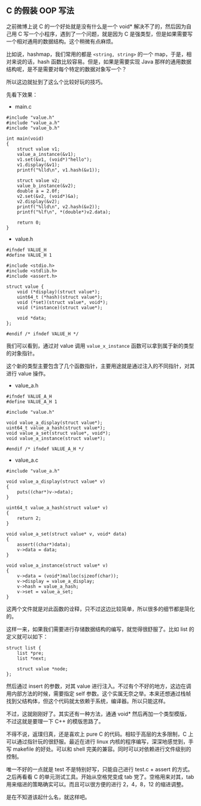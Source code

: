 C 的假装 OOP 写法
---

之前微博上说 C 的一个好处就是没有什么是一个 void* 解决不了的，然后因为自己用 C 写一个小程序，遇到了一个问题，就是因为 C 是强类型，但是如果需要写一个相对通用的数据结构。这个稍微有点麻烦。

比如说，hashmap，我们常用的都是 `<string, string>` 的一个 map，于是，相对来说的话，hash 函数比较容易。但是，如果是需要实现 Java 那样的通用数据结构呢，是不是需要对每个特定的数据对象写一个？

所以这边就扯到了这么个比较好玩的技巧。

先看下效果：

+ main.c
```
#include "value.h"
#include "value_a.h"
#include "value_b.h"

int main(void)
{
	struct value v1;
	value_a_instance(&v1);
	v1.set(&v1, (void*)"hello");
	v1.display(&v1);
	printf("%lld\n", v1.hash(&v1));

	struct value v2;
	value_b_instance(&v2);
	double a = 2.0f;
	v2.set(&v2, (void*)&a);
	v2.display(&v2);
	printf("%lld\n", v2.hash(&v2));
	printf("%lf\n", *(double*)v2.data);

	return 0;
}
```

+ value.h
```
#ifndef VALUE_H
#define VALUE_H 1

#include <stdio.h>
#include <stdlib.h>
#include <assert.h>

struct value {
	void (*display)(struct value*);
	uint64_t (*hash)(struct value*);
	void (*set)(struct value*, void*);
	void (*instance)(struct value*);

	void *data;
};

#endif /* ifndef VALUE_H */
```

我们可以看到，通过对 value 调用 `value_x_instance` 函数可以拿到属于新的类型的对象指针。

这个新的类型主要包含了几个函数指针，主要用途就是通过注入的不同指针，对其进行 value 操作。

+ value_a.h
```
#ifndef VALUE_A_H
#define VALUE_A_H 1

#include "value.h"

void value_a_display(struct value*);
uint64_t value_a_hash(struct value*);
void value_a_set(struct value*, void*);
void value_a_instance(struct value*);

#endif /* ifndef VALUE_A_H */
```

+ value_a.c
```
#include "value_a.h"

void value_a_display(struct value* v)
{
	puts((char*)v->data);
}

uint64_t value_a_hash(struct value* v)
{
	return 2;
}

void value_a_set(struct value* v, void* data)
{
	assert((char*)data);
	v->data = data;
}

void value_a_instance(struct value* v)
{
	v->data = (void*)malloc(sizeof(char));
	v->display = value_a_display;
	v->hash = value_a_hash;
	v->set = value_a_set;
}
```

这两个文件就是对此函数的诠释，只不过这边比较简单，所以很多的细节都是简化的。

这样一来，如果我们需要进行存储数据结构的编写，就觉得很舒服了。比如 list 的定义就可以如下：

```
struct list {
    list *pre;
    list *next;

    struct value *node;
};
```

然后通过 insert 的参数，对其 value 进行注入。不过有个不好的地方，这边在调用内部方法的时候，需要指定 self 参数。这个实属无奈之举。本来还想通过栈帧找到父结构体，但这个代码就太依赖于系统，编译器。所以只能这样。

不过，这就刚刚好了。其实还有一种方法，通通 void* 然后再加一个类型模版，不过这就是要理一下 C++ 的模版思路了。

不得不说，返璞归真，还是喜欢上 pure C 的代码。相较于高层的太多限制，C 上可以通过指针玩的很舒服。最近在进行 linux 内核的程序编写，深深地感觉到，手写 makefile 的好处。可以和 shell 完美的兼容。同时可以对依赖进行文件级别的控制。

唯一不好的一点就是 test 不是特别好写，只能自己进行 test.c + assert 的方式。之后再看看 C 的单元测试工具。开始从空格党变成 tab 党了。空格用来对其，tab 用来缩进的策略确实可以。而且可以很方便的进行 2，4，8，12 的缩进调整。

是在不知道该起什么名，就这样吧。
